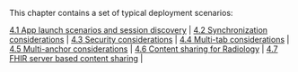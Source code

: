 This chapter contains a set of typical deployment scenarios:

[4.1 App launch scenarios and session discovery](4-1-launch-scenarios.html) |
[4.2 Synchronization considerations](4-2-syncconsiderations.html) |
[4.3 Security considerations](4-3-security-considerations.html) |
[4.4 Multi-tab considerations](4-4-multitab-considerations.html) |
[4.5 Multi-anchor considerations](4-5-multi-anchor-considerations.html) |
[4.6 Content sharing for Radiology](4-6-content-sharing.html) |
[4.7 FHIR server based content sharing](4-7-fhir-server-based-content-sharing.html) |
